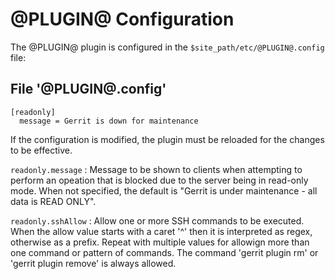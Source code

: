 @PLUGIN@ Configuration
======================

The @PLUGIN@ plugin is configured in the `$site_path/etc/@PLUGIN@.config` file:

File '@PLUGIN@.config'
----------------------

```
[readonly]
  message = Gerrit is down for maintenance
```

If the configuration is modified, the plugin must be reloaded for the changes to
be effective.


```readonly.message```
:   Message to be shown to clients when attempting to perform an opeation that
    is blocked due to the server being in read-only mode. When not specified,
    the default is "Gerrit is under maintenance - all data is READ ONLY".

```readonly.sshAllow```
:   Allow one or more SSH commands to be executed. When the allow value starts
    with a caret '^' then it is interpreted as regex, otherwise as a prefix.
    Repeat with multiple values for allowign more than one command or pattern
    of commands.
    The command 'gerrit plugin rm' or 'gerrit plugin remove' is always allowed.
